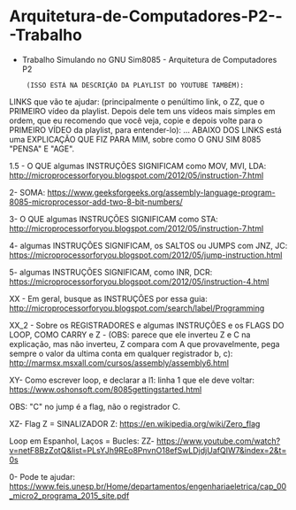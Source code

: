 # Arquitetura-de-Computadores-P2---Trabalho
 - Trabalho Simulando no GNU Sim8085 - Arquitetura de Computadores P2
 
        (ISSO ESTÁ NA DESCRIÇÃO DA PLAYLIST DO YOUTUBE TAMBÉM):
LINKS que vão te ajudar: (principalmente o penúltimo link, o ZZ, que o PRIMEIRO vídeo da playlist. Depois dele tem uns vídeos mais simples em ordem, que eu recomendo que você veja, copie e depois volte para o PRIMEIRO VÍDEO da playlist, para entender-lo): ... ABAIXO DOS LINKS está uma EXPLICAÇÃO QUE FIZ PARA MIM, sobre como O GNU SIM 8085 "PENSA" E "AGE".

1.5 - O QUE algumas INSTRUÇÕES SIGNIFICAM como MOV, MVI, LDA:
http://microprocessorforyou.blogspot.com/2012/05/instruction-7.html

2- SOMA: https://www.geeksforgeeks.org/assembly-language-program-8085-microprocessor-add-two-8-bit-numbers/

3- O QUE algumas INSTRUÇÕES SIGNIFICAM como STA: http://microprocessorforyou.blogspot.com/2012/05/instruction-7.html

4- algumas INSTRUÇÕES SIGNIFICAM, os SALTOS ou JUMPS com JNZ, JC:
https://microprocessorforyou.blogspot.com/2012/05/jump-instruction.html

5- algumas INSTRUÇÕES SIGNIFICAM, como INR, DCR:
https://microprocessorforyou.blogspot.com/2012/05/instruction-4.html

XX - Em geral, busque as INSTRUÇÕES por essa guia:
http://microprocessorforyou.blogspot.com/search/label/Programming

XX_2 - Sobre os REGISTRADORES e algumas INSTRUÇÕES e os FLAGS DO LOOP, COMO CARRY e Z - (OBS: parece que ele inverteu Z e C na explicação, mas não inverteu, Z compara com A que provavelmente, pega sempre o valor da ultima conta em qualquer registrador b, c):
http://marmsx.msxall.com/cursos/assembly/assembly6.html



XY- Como escrever loop, e declarar a l1: linha 1 que ele deve voltar:
https://www.oshonsoft.com/8085gettingstarted.html

OBS: "C" no jump é a flag, não o registrador C.

XZ- Flag Z = SINALIZADOR Z:
https://en.wikipedia.org/wiki/Zero_flag

Loop em Espanhol, Laços = Bucles:
ZZ- https://www.youtube.com/watch?v=netF8BzZotQ&list=PLsYJh9REo8PnvnO18efSwLDjdjUafQIW7&index=2&t=0s

0- Pode te ajudar:
https://www.feis.unesp.br/Home/departamentos/engenhariaeletrica/cap_00_micro2_programa_2015_site.pdf
